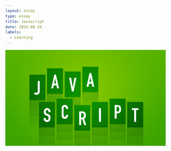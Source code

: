 ```yaml
---
layout: essay
type: essay
title: Javascript
date: 2015-08-26
labels:
  - Learning
---
```


<img class="ui very large left floated image" src="../images/javascimg.png">
